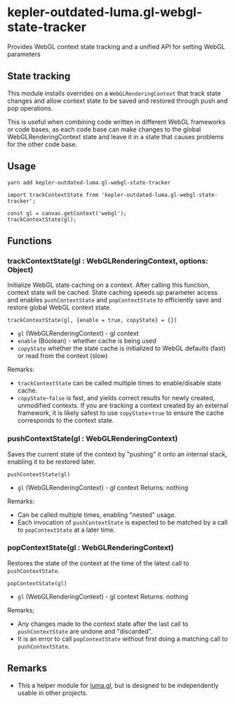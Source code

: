 # kepler-outdated-luma.gl-webgl-state-tracker

Provides WebGL context state tracking and a unified API for setting WebGL parameters

## State tracking

This module installs overrides on a `WebGLRenderingContext` that track state changes and allow context state to be saved and restored through push and pop operations.

This is useful when combining code written in different WebGL frameworks or code bases, as each code base can make changes to the global WebGLRenderingContext state and leave it in a state that causes problems for the other code base.


## Usage

```
yarn add kepler-outdated-luma.gl-webgl-state-tracker
```

```
import trackContextState from 'kepler-outdated-luma.gl-webgl-state-tracker';

const gl = canvas.getContext('webgl');
trackContextState(gl);
```

## Functions

### trackContextState(gl : WebGLRenderingContext, options: Object)

Initialize WebGL state caching on a context. After calling this function, context state will be cached. State caching speeds up parameter access and enables `pushContextState` and `popContextState` to efficiently save and restore global WebGL context state.

`trackContextState(gl, {enable = true, copyState} = {})`

* `gl` (WebGLRenderingContext) - gl context
* `enable` (Boolean) - whether cache is being used
* `copyState` whether the state cache is initialized to WebGL defaults (fast) or read from the context (slow)

Remarks:
* `trackContextState` can be called multiple times to enable/disable state cache.
* `copyState`-`false` is fast, and yields correct results for newly created, unmodified contexts. If you are tracking a context created by an external framework, it is likely safest to use `copyState`=`true` to ensure the cache corresponds to the context state.


### pushContextState(gl : WebGLRenderingContext)

Saves the current state of the context by "pushing" it onto an internal stack, enabling it to be restored later.

`pushContextState(gl)`

* `gl` (WebGLRenderingContext) - gl context
Returns: nothing

Remarks:
* Can be called multiple times, enabling "nested" usage.
* Each invocation of `pushContextState` is expected to be matched by a call to `popContextState` at a later time.


### popContextState(gl : WebGLRenderingContext)

Restores the state of the context at the time of the latest call to `pushContextState`.

`popContextState(gl)`

* `gl` (WebGLRenderingContext) - gl context
Returns: nothing

Remarks;
* Any changes made to the context state after the last call to `pushContextState` are undone and "discarded".
* It is an error to call `popContextState` without first doing a matching call to `pushContextState`.


## Remarks

* This a helper module for [luma.gl](http://luma.gl), but is designed to be independently usable in other projects.
